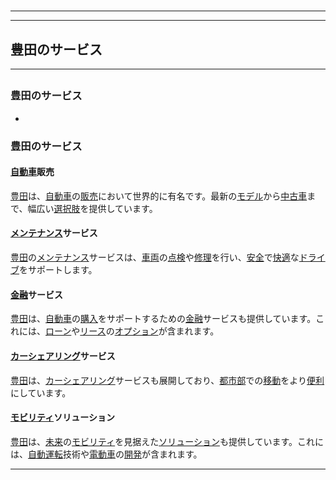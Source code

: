 # 
___
___
## 豊田のサービス
___
## 
### 豊田のサービス
- 

### 豊田のサービス

#### [自動車](https://zh.wikipedia.org/wiki/自動車)販売

[豊田](https://zh.wikipedia.org/wiki/豊田)は、[自動車](https://zh.wikipedia.org/wiki/自動車)の[販売](https://zh.wikipedia.org/wiki/販売)において世界的に有名です。最新の[モデル](https://zh.wikipedia.org/wiki/モデル)から[中古車](https://zh.wikipedia.org/wiki/中古車)まで、幅広い[選択肢](https://zh.wikipedia.org/wiki/選択肢)を提供しています。

#### [メンテナンス](https://zh.wikipedia.org/wiki/メンテナンス)サービス

[豊田](https://zh.wikipedia.org/wiki/豊田)の[メンテナンス](https://zh.wikipedia.org/wiki/メンテナンス)サービスは、[車両](https://zh.wikipedia.org/wiki/車両)の[点検](https://zh.wikipedia.org/wiki/点検)や[修理](https://zh.wikipedia.org/wiki/修理)を行い、[安全](https://zh.wikipedia.org/wiki/安全)で[快適](https://zh.wikipedia.org/wiki/快適)な[ドライブ](https://zh.wikipedia.org/wiki/ドライブ)をサポートします。

#### [金融](https://zh.wikipedia.org/wiki/金融)サービス

[豊田](https://zh.wikipedia.org/wiki/豊田)は、[自動車](https://zh.wikipedia.org/wiki/自動車)の[購入](https://zh.wikipedia.org/wiki/購入)をサポートするための[金融](https://zh.wikipedia.org/wiki/金融)サービスも提供しています。これには、[ローン](https://zh.wikipedia.org/wiki/ローン)や[リース](https://zh.wikipedia.org/wiki/リース)の[オプション](https://zh.wikipedia.org/wiki/オプション)が含まれます。

#### [カーシェアリング](https://zh.wikipedia.org/wiki/カーシェアリング)サービス

[豊田](https://zh.wikipedia.org/wiki/豊田)は、[カーシェアリング](https://zh.wikipedia.org/wiki/カーシェアリング)サービスも展開しており、[都市部](https://zh.wikipedia.org/wiki/都市部)での[移動](https://zh.wikipedia.org/wiki/移動)をより[便利](https://zh.wikipedia.org/wiki/便利)にしています。

#### [モビリティ](https://zh.wikipedia.org/wiki/モビリティ)ソリューション

[豊田](https://zh.wikipedia.org/wiki/豊田)は、[未来](https://zh.wikipedia.org/wiki/未来)の[モビリティ](https://zh.wikipedia.org/wiki/モビリティ)を見据えた[ソリューション](https://zh.wikipedia.org/wiki/ソリューション)も提供しています。これには、[自動運転](https://zh.wikipedia.org/wiki/自動運転)技術や[電動車](https://zh.wikipedia.org/wiki/電動車)の[開発](https://zh.wikipedia.org/wiki/開発)が含まれます。
___
